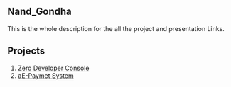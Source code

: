 ## Nand_Gondha
This is the whole description for the all the project and presentation Links.

## Projects
1. [Zero Developer Console](https://github.com/nandG12/Zero-Developer-Console)
1. [aE-Paymet System](https://github.com/nandG12/aE-Payment-Lyber)
